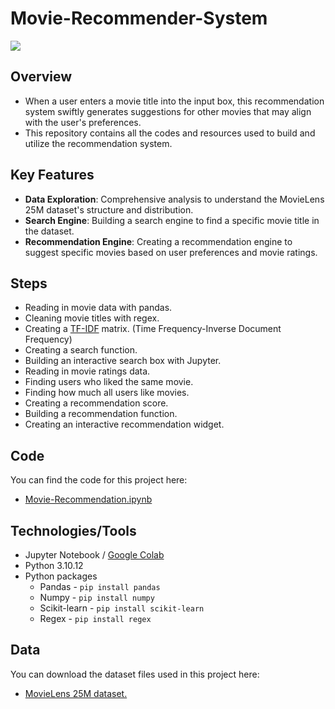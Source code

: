 # Movie-Recommender-System

![](https://github.com/LasithaAmarasinghe/Movie-Recommendation-System/assets/106037441/67844ce1-e550-43c6-a98d-f0801243a1ea)

## Overview

- When a user enters a movie title into the input box, this recommendation system swiftly generates suggestions for other movies that may align with the user's preferences.
- This repository contains all the codes and resources used to build and utilize the recommendation system.

## Key Features

- **Data Exploration**: Comprehensive analysis to understand the MovieLens 25M dataset's structure and distribution.
- **Search Engine**: Building a search engine to find a specific movie title in the dataset. 
- **Recommendation Engine**: Creating a recommendation engine to suggest specific movies based on user preferences and movie ratings.

## Steps

* Reading in movie data with pandas.
* Cleaning movie titles with regex.
* Creating a [TF-IDF](https://www.geeksforgeeks.org/understanding-tf-idf-term-frequency-inverse-document-frequency/) matrix. (Time Frequency-Inverse Document Frequency)
* Creating a search function.
* Building an interactive search box with Jupyter.
* Reading in movie ratings data.
* Finding users who liked the same movie.
* Finding how much all users like movies.
* Creating a recommendation score.
* Building a recommendation function.
* Creating an interactive recommendation widget.


## Code

You can find the code for this project here:
- [Movie-Recommendation.ipynb](https://github.com/LasithaAmarasinghe/Movie-Recommendation/blob/main/Movie%20Recommendation.ipynb)
  
## Technologies/Tools 

* Jupyter Notebook / [Google Colab](https://colab.research.google.com/)
* Python 3.10.12
* Python packages
  * Pandas - `pip install pandas`
  * Numpy - `pip install numpy`
  * Scikit-learn - `pip install scikit-learn`
  * Regex - `pip install regex`

## Data

You can download the dataset files used in this project here:
* [MovieLens 25M dataset.](https://grouplens.org/datasets/movielens/25m/)

